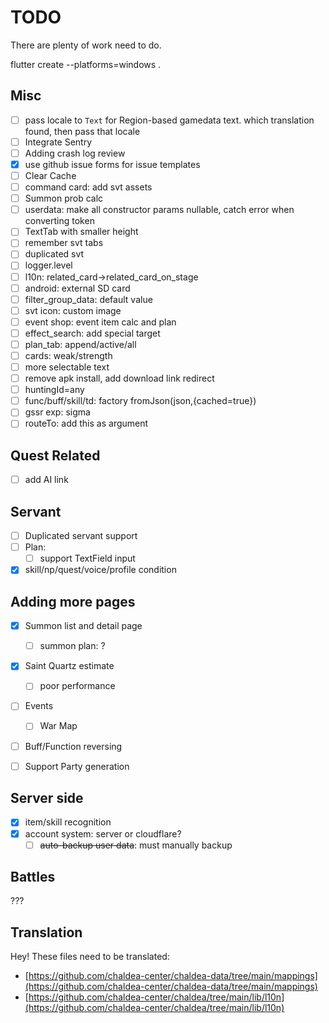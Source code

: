 # TODO

There are plenty of work need to do.

flutter create --platforms=windows .

## Misc

- [ ] pass locale to `Text` for Region-based gamedata text.
      which translation found, then pass that locale
- [ ] Integrate Sentry
- [ ] Adding crash log review
- [x] use github issue forms for issue templates
- [ ] Clear Cache
- [ ] command card: add svt assets
- [ ] Summon prob calc
- [ ] userdata: make all constructor params nullable, catch error when converting token 
- [ ] TextTab with smaller height
- [ ] remember svt tabs
- [ ] duplicated svt
- [ ] logger.level
- [ ] l10n: related_card->related_card_on_stage
- [ ] android: external SD card
- [ ] filter_group_data: default value
- [ ] svt icon: custom image
- [ ] event shop: event item calc and plan
- [ ] effect_search: add special target
- [ ] plan_tab: append/active/all
- [ ] cards: weak/strength
- [ ] more selectable text
- [ ] remove apk install, add download link redirect
- [ ] huntingId=any
- [ ] func/buff/skill/td: factory fromJson(json,{cached=true})
- [ ] gssr exp: sigma
- [ ] routeTo: add this as argument

## Quest Related

- [ ] add AI link

## Servant

- [ ] Duplicated servant support
- [ ] Plan:
  - [ ] support TextField input
- [x] skill/np/quest/voice/profile condition

## Adding more pages

- [x] Summon list and detail page
  - [ ] summon plan: ?
- [x] Saint Quartz estimate
  - [ ] poor performance
- [ ] Events
  - [ ] War Map
- [ ] Buff/Function reversing
- [ ] Support Party generation


## Server side

- [x] item/skill recognition
- [x] account system: server or cloudflare?
  - [ ] ~~auto-backup user data~~: must manually backup

## Battles

???

## Translation

Hey! These files need to be translated:

- [https://github.com/chaldea-center/chaldea-data/tree/main/mappings](https://github.com/chaldea-center/chaldea-data/tree/main/mappings)
- [https://github.com/chaldea-center/chaldea/tree/main/lib/l10n](https://github.com/chaldea-center/chaldea/tree/main/lib/l10n)
